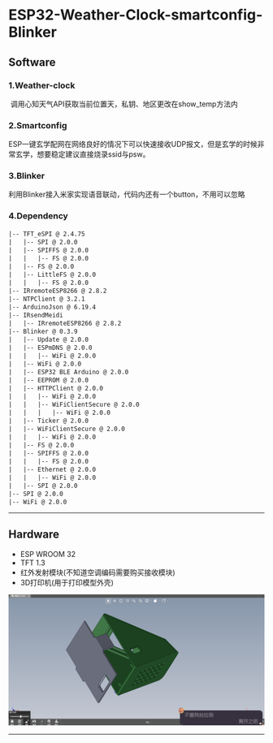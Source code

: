 # ESP32-Weather-Clock-smartconfig-Blinker



## Software

### 1.Weather-clock

​	调用心知天气API获取当前位置天，私钥、地区更改在show_temp方法内

### 2.Smartconfig

​	ESP一键玄学配网在网络良好的情况下可以快速接收UDP报文，但是玄学的时候非常玄学，想要稳定建议直接烧录ssid与psw。

### 3.Blinker

​	利用Blinker接入米家实现语音联动，代码内还有一个button，不用可以忽略

### 4.Dependency

```
|-- TFT_eSPI @ 2.4.75
|   |-- SPI @ 2.0.0
|   |-- SPIFFS @ 2.0.0
|   |   |-- FS @ 2.0.0
|   |-- FS @ 2.0.0
|   |-- LittleFS @ 2.0.0
|   |   |-- FS @ 2.0.0
|-- IRremoteESP8266 @ 2.8.2
|-- NTPClient @ 3.2.1
|-- ArduinoJson @ 6.19.4
|-- IRsendMeidi
|   |-- IRremoteESP8266 @ 2.8.2
|-- Blinker @ 0.3.9
|   |-- Update @ 2.0.0
|   |-- ESPmDNS @ 2.0.0
|   |   |-- WiFi @ 2.0.0
|   |-- WiFi @ 2.0.0
|   |-- ESP32 BLE Arduino @ 2.0.0
|   |-- EEPROM @ 2.0.0
|   |-- HTTPClient @ 2.0.0
|   |   |-- WiFi @ 2.0.0
|   |   |-- WiFiClientSecure @ 2.0.0
|   |   |   |-- WiFi @ 2.0.0
|   |-- Ticker @ 2.0.0
|   |-- WiFiClientSecure @ 2.0.0
|   |   |-- WiFi @ 2.0.0
|   |-- FS @ 2.0.0
|   |-- SPIFFS @ 2.0.0
|   |   |-- FS @ 2.0.0
|   |-- Ethernet @ 2.0.0
|   |   |-- WiFi @ 2.0.0
|   |-- SPI @ 2.0.0
|-- SPI @ 2.0.0
|-- WiFi @ 2.0.0
```

---



## Hardware

- ESP WROOM 32
- TFT 1.3
- 红外发射模块(不知道空调编码需要购买接收模块)
- 3D打印机(用于打印模型外壳)

 ![image](https://raw.githubusercontent.com/1EM0NS/ESP32-Weather-Clock-smartconfig-Blinker/main/img/1.png)


---

